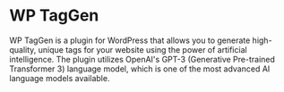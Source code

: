 # WP TagGen

WP TagGen is a plugin for WordPress that allows you to generate high-quality, unique tags for your website using the power of artificial intelligence. The plugin utilizes OpenAI's GPT-3 (Generative Pre-trained Transformer 3) language model, which is one of the most advanced AI language models available.

